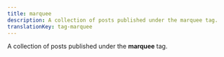 ```yaml
---
title: marquee
description: A collection of posts published under the marquee tag.
translationKey: tag-marquee
---
```

A collection of posts published under the **marquee** tag.
